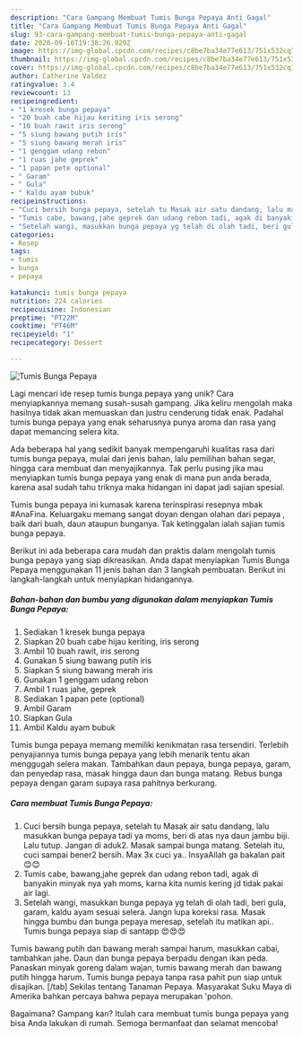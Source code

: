 ```yaml
---
description: "Cara Gampang Membuat Tumis Bunga Pepaya Anti Gagal"
title: "Cara Gampang Membuat Tumis Bunga Pepaya Anti Gagal"
slug: 93-cara-gampang-membuat-tumis-bunga-pepaya-anti-gagal
date: 2020-09-16T19:38:26.929Z
image: https://img-global.cpcdn.com/recipes/c8be7ba34e77e613/751x532cq70/tumis-bunga-pepaya-foto-resep-utama.jpg
thumbnail: https://img-global.cpcdn.com/recipes/c8be7ba34e77e613/751x532cq70/tumis-bunga-pepaya-foto-resep-utama.jpg
cover: https://img-global.cpcdn.com/recipes/c8be7ba34e77e613/751x532cq70/tumis-bunga-pepaya-foto-resep-utama.jpg
author: Catherine Valdez
ratingvalue: 3.4
reviewcount: 13
recipeingredient:
- "1 kresek bunga pepaya"
- "20 buah cabe hijau keriting iris serong"
- "10 buah rawit iris serong"
- "5 siung bawang putih iris"
- "5 siung bawang merah iris"
- "1 genggam udang rebon"
- "1 ruas jahe geprek"
- "1 papan pete optional"
- " Garam"
- " Gula"
- " Kaldu ayam bubuk"
recipeinstructions:
- "Cuci bersih bunga pepaya, setelah tu Masak air satu dandang, lalu masukkan bunga pepaya tadi ya moms, beri di atas nya daun jambu biji. Lalu tutup. Jangan di aduk2. Masak sampai bunga matang. Setelah itu, cuci sampai bener2 bersih. Max 3x cuci ya.. InsyaAllah ga bakalan pait 😊😊"
- "Tumis cabe, bawang,jahe geprek dan udang rebon tadi, agak di banyakin minyak nya yah moms, karna kita numis kering jd tidak pakai air lagi."
- "Setelah wangi, masukkan bunga pepaya yg telah di olah tadi, beri gula, garam, kaldu ayam sesuai selera. Jangn lupa koreksi rasa. Masak hingga bumbu dan bunga pepaya meresap, setelah itu matikan api.. Tumis bunga pepaya siap di santapp 😍😍😍"
categories:
- Resep
tags:
- tumis
- bunga
- pepaya

katakunci: tumis bunga pepaya 
nutrition: 224 calories
recipecuisine: Indonesian
preptime: "PT22M"
cooktime: "PT46M"
recipeyield: "1"
recipecategory: Dessert

---
```



![Tumis Bunga Pepaya](https://img-global.cpcdn.com/recipes/c8be7ba34e77e613/751x532cq70/tumis-bunga-pepaya-foto-resep-utama.jpg)

Lagi mencari ide resep tumis bunga pepaya yang unik? Cara menyiapkannya memang susah-susah gampang. Jika keliru mengolah maka hasilnya tidak akan memuaskan dan justru cenderung tidak enak. Padahal tumis bunga pepaya yang enak seharusnya punya aroma dan rasa yang dapat memancing selera kita.

Ada beberapa hal yang sedikit banyak mempengaruhi kualitas rasa dari tumis bunga pepaya, mulai dari jenis bahan, lalu pemilihan bahan segar, hingga cara membuat dan menyajikannya. Tak perlu pusing jika mau menyiapkan tumis bunga pepaya yang enak di mana pun anda berada, karena asal sudah tahu triknya maka hidangan ini dapat jadi sajian spesial.

Tumis bunga pepaya ini kumasak karena terinspirasi resepnya mbak #AnaFina. Keluargaku memang sangat doyan dengan olahan dari pepaya , baik dari buah, daun ataupun bunganya. Tak ketinggalan ialah sajian tumis bunga pepaya.


Berikut ini ada beberapa cara mudah dan praktis dalam mengolah tumis bunga pepaya yang siap dikreasikan. Anda dapat menyiapkan Tumis Bunga Pepaya menggunakan 11 jenis bahan dan 3 langkah pembuatan. Berikut ini langkah-langkah untuk menyiapkan hidangannya.

<!--inarticleads1-->

##### Bahan-bahan dan bumbu yang digunakan dalam menyiapkan Tumis Bunga Pepaya:

1. Sediakan 1 kresek bunga pepaya
1. Siapkan 20 buah cabe hijau keriting, iris serong
1. Ambil 10 buah rawit, iris serong
1. Gunakan 5 siung bawang putih iris
1. Siapkan 5 siung bawang merah iris
1. Gunakan 1 genggam udang rebon
1. Ambil 1 ruas jahe, geprek
1. Sediakan 1 papan pete (optional)
1. Ambil  Garam
1. Siapkan  Gula
1. Ambil  Kaldu ayam bubuk


Tumis bunga pepaya memang memiliki kenikmatan rasa tersendiri. Terlebih penyajiannya tumis bunga pepaya yang lebih menarik tentu akan menggugah selera makan. Tambahkan daun pepaya, bunga pepaya, garam, dan penyedap rasa, masak hingga daun dan bunga matang. Rebus bunga pepaya dengan garam supaya rasa pahitnya berkurang. 

<!--inarticleads2-->

##### Cara membuat Tumis Bunga Pepaya:

1. Cuci bersih bunga pepaya, setelah tu Masak air satu dandang, lalu masukkan bunga pepaya tadi ya moms, beri di atas nya daun jambu biji. Lalu tutup. Jangan di aduk2. Masak sampai bunga matang. Setelah itu, cuci sampai bener2 bersih. Max 3x cuci ya.. InsyaAllah ga bakalan pait 😊😊
1. Tumis cabe, bawang,jahe geprek dan udang rebon tadi, agak di banyakin minyak nya yah moms, karna kita numis kering jd tidak pakai air lagi.
1. Setelah wangi, masukkan bunga pepaya yg telah di olah tadi, beri gula, garam, kaldu ayam sesuai selera. Jangn lupa koreksi rasa. Masak hingga bumbu dan bunga pepaya meresap, setelah itu matikan api.. Tumis bunga pepaya siap di santapp 😍😍😍


Tumis bawang putih dan bawang merah sampai harum, masukkan cabai, tambahkan jahe. Daun dan bunga pepaya berpadu dengan ikan peda. Panaskan minyak goreng dalam wajan, tumis bawang merah dan bawang putih hingga harum. Tumis bunga pepaya tanpa rasa pahit pun siap untuk disajikan. [/tab] Sekilas tentang Tanaman Pepaya. Masyarakat Suku Maya di Amerika bahkan percaya bahwa pepaya merupakan &#39;pohon. 

Bagaimana? Gampang kan? Itulah cara membuat tumis bunga pepaya yang bisa Anda lakukan di rumah. Semoga bermanfaat dan selamat mencoba!
